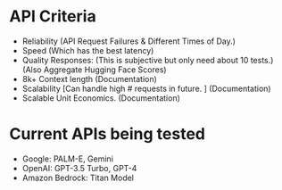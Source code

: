# API Criteria

* Reliability (API Request Failures & Different Times of Day.)
* Speed (Which has the best latency)
* Quality Responses: (This is subjective but only need about 10 tests.) (Also Aggregate Hugging Face Scores)
* 8k+ Context length (Documentation)
* Scalability [Can handle high # requests in future. ] (Documentation)
* Scalable Unit Economics. (Documentation)

# Current APIs being tested
* Google: PALM-E, Gemini
* OpenAI: GPT-3.5 Turbo, GPT-4
* Amazon Bedrock: Titan Model
